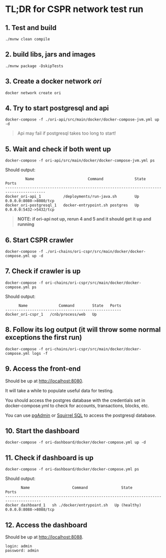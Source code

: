# TL;DR for CSPR network test run

## 1. Test and build

`./mvnw clean compile`

## 2. build libs, jars and images

`./mvnw package -DskipTests`

## 3. Create a docker network *ori*

`docker network create ori`

## 4. Try to start postgresql and api

`docker-compose -f ./ori-api/src/main/docker/docker-compose-jvm.yml up -d`

> Api may fail if postgresql takes too long to start!

## 5. Wait and check if both went up
`docker-compose -f ori-api/src/main/docker/docker-compose-jvm.yml ps`

Should output:

``` text
         Name                        Command              State           Ports         
----------------------------------------------------------------------------------------
docker_ori-api_1          /deployments/run-java.sh        Up      0.0.0.0:8080->8080/tcp
docker_ori-postgresql_1   docker-entrypoint.sh postgres   Up      0.0.0.0:5432->5432/tcp

```
> **NOTE: if ori-api not up, rerun 4 and 5 and it should get it up and running**

## 6. Start CSPR crawler

`docker-compose -f ./ori-chains/ori-cspr/src/main/docker/docker-compose.yml up -d`

## 7. Check if crawler is up

`docker-compose -f ori-chains/ori-cspr/src/main/docker/docker-compose.yml ps`

Should output:

``` text
      Name              Command        State   Ports
----------------------------------------------------
docker_ori-cspr_1   /cnb/process/web   Up
```


## 8. Follow its log output (it will throw some normal exceptions the first run)

`docker-compose -f ori-chains/ori-cspr/src/main/docker/docker-compose.yml logs -f`

## 9. Access the front-end 
Should be up at [http://localhost:8080](http://localhost:8080). 


It will take a while to populate useful data for testing. 

You should access the postgres database with the credentials set in docker-compose.yml to check for accounts, transactions, blocks, etc.

You can use [pgAdmin](https://www.pgadmin.org/) or [Squirrel SQL](http://squirrel-sql.sourceforge.net/) to access the postgresql database.

## 10. Start the dashboard

`docker-compose -f ori-dashboard/docker/docker-compose.yml up -d`

## 11. Check if dashboard is up

`docker-compose -f ori-dashboard/docker/docker-compose.yml ps`

Should output: 
```text
       Name                   Command               State               Ports         
--------------------------------------------------------------------------------------
docker_dashboard_1   sh ./docker/entrypoint.sh   Up (healthy)   0.0.0.0:8088->8088/tcp
```

## 12. Access the dashboard

Should be up at [http://localhost:8088](http://localhost:8088). 

``` text
login: admin
password: admin
```
